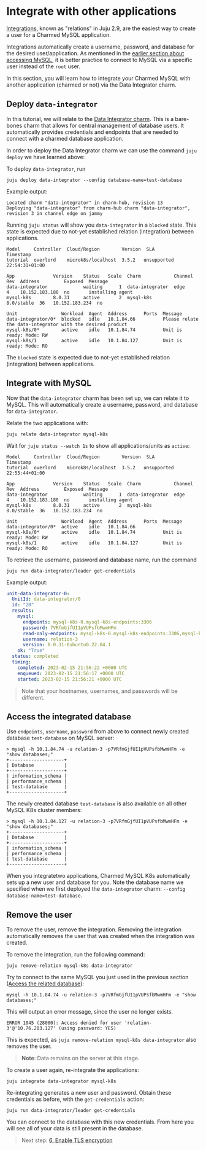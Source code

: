 # Integrate with other applications

[Integrations](https://juju.is/docs/sdk/integration), known as "relations" in Juju 2.9, are the easiest way to create a user for a Charmed MySQL application. 

Integrations automatically create a username, password, and database for the desired user/application. As mentioned in the [earlier section about accessing MySQL](/), it is better practice to connect to MySQL via a specific user instead of the `root` user.

In this section, you will learn how to integrate your Charmed MySQL with another application (charmed or not) via the Data Integrator charm. 

## Deploy `data-integrator`

In this tutorial, we will relate to the [Data Integrator charm](https://charmhub.io/data-integrator). This is a bare-bones charm that allows for central management of database users. It automatically provides credentials and endpoints that are needed to connect with a charmed database application.

 In order to deploy the Data Integrator charm we can use the command `juju deploy` we have learned above:

To deploy `data-integrator`, run

```shell
juju deploy data-integrator --config database-name=test-database
```

Example output:
```shell
Located charm "data-integrator" in charm-hub, revision 13
Deploying "data-integrator" from charm-hub charm "data-integrator", revision 3 in channel edge on jammy
```

Running `juju status` will show you `data-integrator` in a `blocked` state. This state is expected due to not-yet established relation (integration) between applications.
```shell
Model     Controller  Cloud/Region        Version  SLA          Timestamp
tutorial  overlord    microk8s/localhost  3.5.2   unsupported  22:54:31+01:00

App              Version    Status   Scale  Charm            Channel     Rev  Address         Exposed  Message
data-integrator             waiting      1  data-integrator  edge        4    10.152.183.180  no       installing agent
mysql-k8s        8.0.31     active       2  mysql-k8s        8.0/stable  36   10.152.183.234  no       

Unit                Workload  Agent  Address      Ports  Message
data-integrator/0*  blocked   idle   10.1.84.66          Please relate the data-integrator with the desired product
mysql-k8s/0*        active    idle   10.1.84.74          Unit is ready: Mode: RW
mysql-k8s/1         active    idle   10.1.84.127         Unit is ready: Mode: RO
```
The `blocked` state is expected due to not-yet established relation (integration) between applications.

## Integrate with MySQL

Now that the `data-integrator` charm has been set up, we can relate it to MySQL. This will automatically create a username, password, and database for `data-integrator`.

Relate the two applications with:
```shell
juju relate data-integrator mysql-k8s
```

Wait for `juju status --watch 1s` to show all applications/units as `active`:
```shell
Model     Controller  Cloud/Region        Version  SLA          Timestamp
tutorial  overlord    microk8s/localhost  3.5.2   unsupported  22:55:44+01:00

App              Version    Status   Scale  Charm            Channel     Rev  Address         Exposed  Message
data-integrator             waiting      1  data-integrator  edge        4    10.152.183.180  no       installing agent
mysql-k8s        8.0.31     active       2  mysql-k8s        8.0/stable  36   10.152.183.234  no       

Unit                Workload  Agent  Address      Ports  Message
data-integrator/0*  active    idle   10.1.84.66          
mysql-k8s/0*        active    idle   10.1.84.74          Unit is ready: Mode: RW
mysql-k8s/1         active    idle   10.1.84.127         Unit is ready: Mode: RO
```

To retrieve the username, password and database name, run the command
```shell
juju run data-integrator/leader get-credentials
```

Example output:
```yaml
unit-data-integrator-0:
  UnitId: data-integrator/0
  id: "20"
  results:
    mysql:
      endpoints: mysql-k8s-0.mysql-k8s-endpoints:3306
      password: 7VRfmGjfUI1pVUPsfbMwmHFm
      read-only-endpoints: mysql-k8s-0.mysql-k8s-endpoints:3306,mysql-k8s-1.mysql-k8s-endpoints:3306
      username: relation-3
      version: 8.0.31-0ubuntu0.22.04.1
    ok: "True"
  status: completed
  timing:
    completed: 2023-02-15 21:56:22 +0000 UTC
    enqueued: 2023-02-15 21:56:17 +0000 UTC
    started: 2023-02-15 21:56:21 +0000 UTC
```
> Note that your hostnames, usernames, and passwords will be different.

## Access the integrated database

Use `endpoints`, `username`, `password` from above to connect newly created database `test-database` on MySQL server:
```shell
> mysql -h 10.1.84.74 -u relation-3 -p7VRfmGjfUI1pVUPsfbMwmHFm -e "show databases;"
+--------------------+
| Database           |
+--------------------+
| information_schema |
| performance_schema |
| test-database      |
+--------------------+

```

The newly created database `test-database` is also available on all other MySQL K8s cluster members:
```shell
> mysql -h 10.1.84.127 -u relation-3 -p7VRfmGjfUI1pVUPsfbMwmHFm -e "show databases;"
+--------------------+
| Database           |
+--------------------+
| information_schema |
| performance_schema |
| test-database      |
+--------------------+
```

When you integratetwo applications, Charmed MySQL K8s automatically sets up a new user and database for you. Note the database name we specified when we first deployed the `data-integrator` charm: `--config database-name=test-database`.

## Remove the user
To remove the user, remove the integration. Removing the integration automatically removes the user that was created when the integration was created. 

To remove the integration, run the following command:
```shell
juju remove-relation mysql-k8s data-integrator
```

Try to connect to the same MySQL you just used in the previous section ([Access the related database](#access-the-related-database)):
```shell
mysql -h 10.1.84.74 -u relation-3 -p7VRfmGjfUI1pVUPsfbMwmHFm -e "show databases;"
```

This will output an error message, since the user no longer exists.
```shell
ERROR 1045 (28000): Access denied for user 'relation-3'@'10.76.203.127' (using password: YES)
``` 
This is expected, as `juju remove-relation mysql-k8s data-integrator` also removes the user.

> **Note**: Data remains on the server at this stage.

To create a user again, re-integrate the applications:
```shell
juju integrate data-integrator mysql-k8s
```

Re-integrating generates a new user and password. Obtain these credentials as before, with the `get-credentials` action:
```shell
juju run data-integrator/leader get-credentials
```

You can connect to the database with this new credentials. From here you will see all of your data is still present in the database.

> Next step: [6. Enable TLS encryption](/tutorial/6-enable-tls-encryption)


